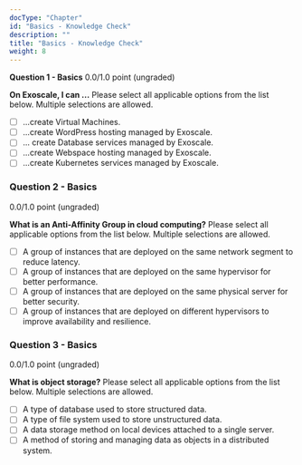 ```yaml
---
docType: "Chapter"
id: "Basics - Knowledge Check"
description: ""
title: "Basics - Knowledge Check"
weight: 8
---
```


**Question 1 - Basics**
0.0/1.0 point (ungraded)

**On Exoscale, I can ...**
Please select all applicable options from the list below. Multiple selections are allowed.

- [ ] ...create Virtual Machines.
- [ ] ...create WordPress hosting managed by Exoscale.
- [ ] ... create Database services managed by Exoscale.
- [ ] ...create Webspace hosting managed by Exoscale.
- [ ] ...create Kubernetes services managed by Exoscale.

### **Question 2 - Basics**
0.0/1.0 point (ungraded)

**What is an Anti-Affinity Group in cloud computing?**
Please select all applicable options from the list below. Multiple selections are allowed.

- [ ] A group of instances that are deployed on the same network segment to reduce latency.
- [ ] A group of instances that are deployed on the same hypervisor for better performance.
- [ ] A group of instances that are deployed on the same physical server for better security.
- [ ] A group of instances that are deployed on different hypervisors to improve availability and resilience.

### **Question 3 - Basics**
0.0/1.0 point (ungraded)

**What is object storage?**
Please select all applicable options from the list below. Multiple selections are allowed.

- [ ] A type of database used to store structured data.
- [ ] A type of file system used to store unstructured data.
- [ ] A data storage method on local devices attached to a single server.
- [ ] A method of storing and managing data as objects in a distributed system.

